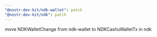 ```yaml
---
"@nostr-dev-kit/ndk-wallet": patch
"@nostr-dev-kit/ndk": patch
---
```


move NDKWalletChange from ndk-wallet to NDKCashuWalletTx in ndk
